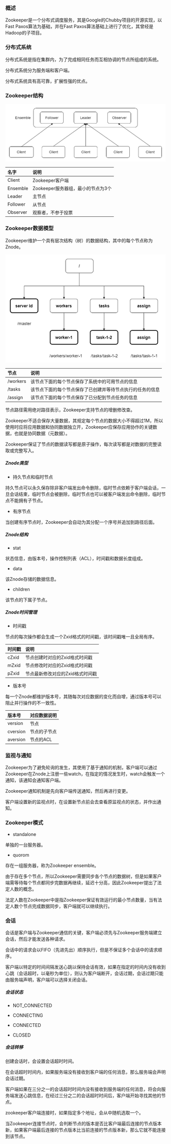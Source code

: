 ### 概述

Zookeeper是一个分布式调度服务，其是Google的Chubby项目的开源实现，以Fast Paxos算法为基础，并在Fast Paxos算法基础上进行了优化，其曾经是Hadoop的子项目。

### 分布式系统

分布式系统是指在集群内，为了完成相同任务而互相协调的节点所组成的系统。

分布式系统分为服务端和客户端。

分布式系统具有高可靠，扩展性强的优点。

### Zookeeper结构

<img src="/框架工具/Zookeeper/image/Zookeeper结构.png" alt="Zookeeper结构"/>

|名字|说明|
|:----|:----|
|Client|Zookeeper客户端|
|Ensemble|Zookeeper服务器组，最小的节点为3个|
|Leader|主节点|
|Follower|从节点|
|Observer|观察者，不参于投票|

### Zookeeper数据模型

Zookeeper维护一个具有层次结构（树）的数据结构，其中的每个节点称为Znode。

<img src="/框架工具/Zookeeper/image/Zookeeper数据模型.png" alt="Zookeeper数据模型"/>

|节点|说明|
|:----|:----|
|/workers|该节点下面的每个节点保存了系统中的可用节点的信息|
|/tasks|该节点下面的每个节点保存了已创建并等待节点执行的任务的信息|
|/assign|该节点下面的每个节点保存了已分配到节点任务的信息|

节点路径需用绝对路径表示，Zookeeper支持节点的增删修改查。

Zookeeper不适合保存大量数据，其规定每个节点的数据大小不得超过1M，所以使用时应将应用数据和协同数据独立开，Zookeeper应保存应用协作的关键数据，也就是协同数据（元数据）。

Zookeeper保证了节点的数据读写都是原子操作，每次读写都是对数据的完整读取或完整写入。

##### Znode类型

* 持久节点和临时节点

持久节点可以永久保存除非客户端发出命令删除，临时节点依赖于客户端会话，一旦会话结束，临时节点会被删除，临时节点也可以被客户端发出命令删除，临时节点不能拥有子节点。

* 有序节点

当创建有序节点时，Zookeeper会自动为其分配一个序号并追加到路径后面。

##### Znode结构

* stat

状态信息，由版本号，操作控制列表（ACL），时间戳和数据长度组成。

* data

该Znode存储的数据信息。

* children

该节点的下属子节点。

##### Znode时间管理

* 时间戳

节点的每次操作都会生成一个Zxid格式的时间戳，该时间戳唯一且全局有序。

|时间戳|说明|
|:----|:----|
|cZxid|节点创建时对应的Zxid格式时间戳|
|mZxid|节点修改时对应的Zxid格式时间戳|
|pZxid|节点最新修改对应的Zxid格式时间戳|

* 版本号

每一个Znode都维护版本号，其随每次对应数据的变化而自增，通过版本号可以阻止并行操作的不一致性。

|版本号|对应数据说明|
|:----|:----|
|version|节点|
|cversion|节点的子节点|
|aversion|节点的ACL|

### 监视与通知

Zookeeper为了避免轮询的发生，其使用了基于通知的机制，客户端可以通过Zookeeper在Znode上注册一些watch，在指定的情况发生时，watch会触发一个通知，该通知会通知客户端。

Zookeeper通知机制是先向客户端传送通知，然后再进行变更。

客户端设置新的监视点时，在设置新节点前会去查看原监视点的状态，并作出通知。

### Zookeeper模式

* standalone

单独的一台服务器。

* quorom

存在一组服务器，称为Zookeeper ensemble。

由于存在多个节点，所以Zookeeper需要同步各个节点的数据树，但是如果客户端需等待每个节点都同步完数据再继续，延迟十分高，因此Zookeeper提出了法定人数的概念。

法定人数在Zookeeper中是指Zookeeper保证有效运行的最小节点数量，当有法定人数个节点完成数据同步，客户端就可以继续执行。

### 会话

会话是客户端与Zookeeper通信的关键，客户端必须先与Zookeeper服务端建立会话，然后才能发送各种请求。

会话中的请求会以FIFO（先进先出）顺序执行，但是不保证多个会话中的请求顺序。

客户端以特定的时间间隔发送心跳以保持会话有效，如果在指定的时间内没有收到心跳（会话超时，以毫秒为单位），则认为客户端断开，会话过期，会话过期只能由服务端声明，客户端可以选择关闭会话。

##### 会话状态

* NOT_CONNECTED

* CONNECTING

* CONNECTED

* CLOSED

##### 会话转移

创建会话时，会设置会话超时时间。

在会话超时时间内，如果服务端没有接收到客户端的任何消息，那么服务端会声明会话过期。

客户端如果在三分之一的会话超时时间内没有接收到服务端的任何消息，将会向服务端发送心跳信息，在经过三分之二的会话超时时间后，客户端开始寻找其他的节点。

zookeeper客户端连接时，如果指定多个地址，会从中随机选取一个。

当Zookeeper连接节点时，会判断节点的版本是否比客户端最后连接的节点版本新，如果客户端最后连接的节点版本比当前连接的节点版本新，那么它就不能连接到该节点。